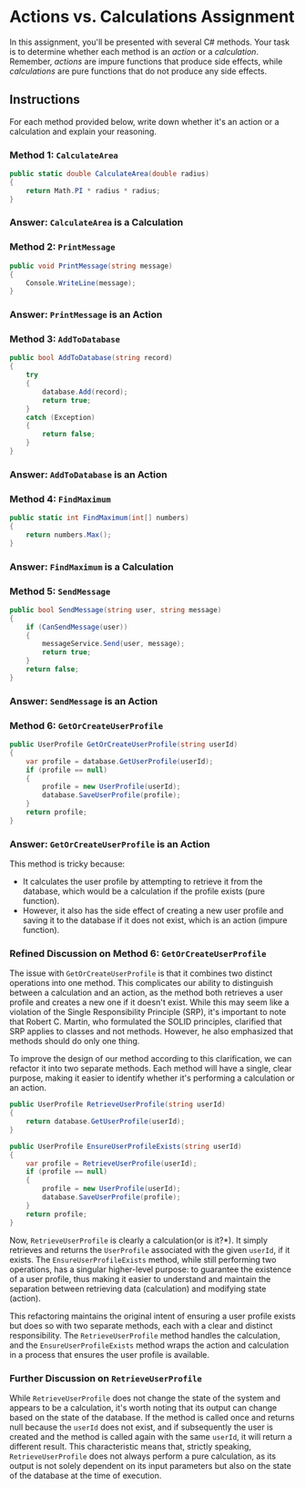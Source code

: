 # Actions vs. Calculations Assignment

In this assignment, you'll be presented with several C# methods. Your task is to determine whether each method is an *action* or a *calculation*. Remember, *actions* are impure functions that produce side effects, while *calculations* are pure functions that do not produce any side effects.

## Instructions

For each method provided below, write down whether it's an action or a calculation and explain your reasoning.

### Method 1: `CalculateArea`

```csharp
public static double CalculateArea(double radius)
{
    return Math.PI * radius * radius;
}
```
### Answer: `CalculateArea` is a Calculation

### Method 2: `PrintMessage`

```csharp
public void PrintMessage(string message)
{
    Console.WriteLine(message);
}
```
### Answer: `PrintMessage` is an Action

### Method 3: `AddToDatabase`

```csharp
public bool AddToDatabase(string record)
{
    try
    {
        database.Add(record);
        return true;
    }
    catch (Exception)
    {
        return false;
    }
}
```
### Answer: `AddToDatabase` is an Action

### Method 4: `FindMaximum`

```csharp
public static int FindMaximum(int[] numbers)
{
    return numbers.Max();
}
```
### Answer: `FindMaximum` is a Calculation

### Method 5: `SendMessage`

```csharp
public bool SendMessage(string user, string message)
{
    if (CanSendMessage(user))
    {
        messageService.Send(user, message);
        return true;
    }
    return false;
}
```
### Answer: `SendMessage` is an Action

### Method 6: `GetOrCreateUserProfile`

```csharp
public UserProfile GetOrCreateUserProfile(string userId)
{
    var profile = database.GetUserProfile(userId);
    if (profile == null)
    {
        profile = new UserProfile(userId);
        database.SaveUserProfile(profile);
    }
    return profile;
}
```


### Answer: `GetOrCreateUserProfile` is an Action
This method is tricky because:

- It calculates the user profile by attempting to retrieve it from the database, which would be a calculation if the profile exists (pure function).
- However, it also has the side effect of creating a new user profile and saving it to the database if it does not exist, which is an action (impure function).


### Refined Discussion on Method 6: `GetOrCreateUserProfile`

The issue with `GetOrCreateUserProfile` is that it combines two distinct operations into one method. This complicates our ability to distinguish between a calculation and an action, as the method both retrieves a user profile and creates a new one if it doesn't exist. While this may seem like a violation of the Single Responsibility Principle (SRP), it's important to note that Robert C. Martin, who formulated the SOLID principles, clarified that SRP applies to classes and not methods. However, he also emphasized that methods should do only one thing.

To improve the design of our method according to this clarification, we can refactor it into two separate methods. Each method will have a single, clear purpose, making it easier to identify whether it's performing a calculation or an action.

```csharp
public UserProfile RetrieveUserProfile(string userId)
{
    return database.GetUserProfile(userId);
}

public UserProfile EnsureUserProfileExists(string userId)
{
    var profile = RetrieveUserProfile(userId);
    if (profile == null)
    {
        profile = new UserProfile(userId);
        database.SaveUserProfile(profile);
    }
    return profile;
}
```

Now, `RetrieveUserProfile` is clearly a calculation(or is it?*). It simply retrieves and returns the `UserProfile` associated with the given `userId`, if it exists. The `EnsureUserProfileExists` method, while still performing two operations, has a singular higher-level purpose: to guarantee the existence of a user profile, thus making it easier to understand and maintain the separation between retrieving data (calculation) and modifying state (action).


This refactoring maintains the original intent of ensuring a user profile exists but does so with two separate methods, each with a clear and distinct responsibility. The `RetrieveUserProfile` method handles the calculation, and the `EnsureUserProfileExists` method wraps the action and calculation in a process that ensures the user profile is available.

### Further Discussion on `RetrieveUserProfile`

While `RetrieveUserProfile` does not change the state of the system and appears to be a calculation, it's worth noting that its output can change based on the state of the database. If the method is called once and returns null because the `userId` does not exist, and if subsequently the user is created and the method is called again with the same `userId`, it will return a different result. This characteristic means that, strictly speaking, `RetrieveUserProfile` does not always perform a pure calculation, as its output is not solely dependent on its input parameters but also on the state of the database at the time of execution.
